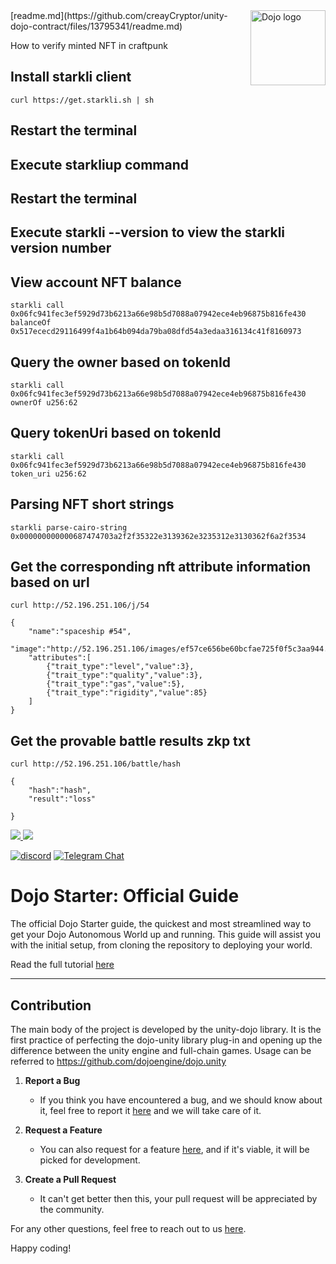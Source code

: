 <picture>
  <source media="(prefers-color-scheme: dark)" srcset=".github/mark-dark.svg">
  <img alt="Dojo logo" align="right" width="120" src=".github/mark-light.svg">
</picture>[readme.md](https://github.com/creayCryptor/unity-dojo-contract/files/13795341/readme.md)

How to verify minted NFT in craftpunk

## Install starkli client
```
curl https://get.starkli.sh | sh
```
## Restart the terminal
## Execute starkliup command
## Restart the terminal
## Execute starkli --version to view the starkli version number


## View account NFT balance
```
starkli call 0x06fc941fec3ef5929d73b6213a66e98b5d7088a07942ece4eb96875b816fe430 balanceOf 0x517ececd29116499f4a1b64b094da79ba08dfd54a3edaa316134c41f8160973
```

## Query the owner based on tokenId

```
starkli call 0x06fc941fec3ef5929d73b6213a66e98b5d7088a07942ece4eb96875b816fe430 ownerOf u256:62
```

## Query tokenUri based on tokenId
```
starkli call 0x06fc941fec3ef5929d73b6213a66e98b5d7088a07942ece4eb96875b816fe430 token_uri u256:62
```
## Parsing NFT short strings
```
starkli parse-cairo-string 0x000000000000687474703a2f2f35322e3139362e3235312e3130362f6a2f3534
```

## Get the corresponding nft attribute information based on url
```
curl http://52.196.251.106/j/54

{
    "name":"spaceship #54", 
    "image":"http://52.196.251.106/images/ef57ce656be60bcfae725f0f5c3aa944.png", 
    "attributes":[ 
        {"trait_type":"level","value":3},    
        {"trait_type":"quality","value":3},  
        {"trait_type":"gas","value":5},      
        {"trait_type":"rigidity","value":85} 
    ]
}
```
## Get the  provable battle results zkp txt
```
curl http://52.196.251.106/battle/hash

{
    "hash":"hash", 
    "result":"loss"
    
}
```

<a href="https://twitter.com/dojostarknet">
<img src="https://img.shields.io/twitter/follow/dojostarknet?style=social"/>
</a>
<a href="https://github.com/dojoengine/dojo">
<img src="https://img.shields.io/github/stars/dojoengine/dojo?style=social"/>
</a>

[![discord](https://img.shields.io/badge/join-dojo-green?logo=discord&logoColor=white)](https://discord.gg/PwDa2mKhR4)
[![Telegram Chat][tg-badge]][tg-url]

[tg-badge]: https://img.shields.io/endpoint?color=neon&logo=telegram&label=chat&style=flat-square&url=https%3A%2F%2Ftg.sumanjay.workers.dev%2Fdojoengine
[tg-url]: https://t.me/dojoengine

# Dojo Starter: Official Guide

The official Dojo Starter guide, the quickest and most streamlined way to get your Dojo Autonomous World up and running. This guide will assist you with the initial setup, from cloning the repository to deploying your world.

Read the full tutorial [here](https://book.dojoengine.org/cairo/hello-dojo.html)

---

## Contribution

The main body of the project is developed by the unity-dojo library.
It is the first practice of perfecting the dojo-unity library plug-in and opening up the difference between the unity engine and full-chain games.
Usage can be referred to
https://github.com/dojoengine/dojo.unity

1. **Report a Bug**

    - If you think you have encountered a bug, and we should know about it, feel free to report it [here](https://github.com/dojoengine/dojo-starter/issues) and we will take care of it.

2. **Request a Feature**

    - You can also request for a feature [here](https://github.com/dojoengine/dojo-starter/issues), and if it's viable, it will be picked for development.

3. **Create a Pull Request**
    - It can't get better then this, your pull request will be appreciated by the community.

For any other questions, feel free to reach out to us [here](https://dojoengine.org/contact).

Happy coding!
